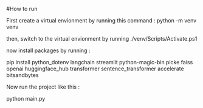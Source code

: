 #How to run


First create a virtual envionment by running this command :   python -m venv venv 


then, switch to the virtual envionment by running 
./venv/Scripts/Activate.ps1


now install packages by running : 

pip install python_dotenv
langchain
streamlit 
python-magic-bin 
picke
faiss 
openai 
huggingface_hub
transformer
sentence_transformer
accelerate
bitsandbytes


Now run the project like this : 

python main.py